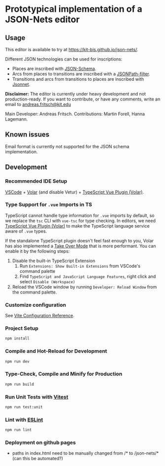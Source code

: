 # Prototypical implementation of a JSON-Nets editor

## Usage

This editor is available to try at https://kit-bis.github.io/json-nets/. 

Different JSON technologies can be used for inscriptions:
- Places are inscribed with [JSON-Schema](https://json-schema.org/).
- Arcs from places to transitions are inscribed with a [JSONPath-filter](https://github.com/dchester/jsonpath).
- Transitions and arcs from transitions to places are inscribed with [Jsonnet](https://jsonnet.org/).

**Disclaimer:** The editor is currently under heavy development and not production-ready. If you want to contribute, or have any comments, write an email to andreas.fritsch@kit.edu

Main Developer: Andreas Fritsch. Contributions: Martin Forell, Hanna Lagemann.

## Known issues

Email format is currently not supported for the JSON schema implementation.

## Development 
### Recommended IDE Setup

[VSCode](https://code.visualstudio.com/) + [Volar](https://marketplace.visualstudio.com/items?itemName=Vue.volar) (and disable Vetur) + [TypeScript Vue Plugin (Volar)](https://marketplace.visualstudio.com/items?itemName=Vue.vscode-typescript-vue-plugin).

### Type Support for `.vue` Imports in TS

TypeScript cannot handle type information for `.vue` imports by default, so we replace the `tsc` CLI with `vue-tsc` for type checking. In editors, we need [TypeScript Vue Plugin (Volar)](https://marketplace.visualstudio.com/items?itemName=Vue.vscode-typescript-vue-plugin) to make the TypeScript language service aware of `.vue` types.

If the standalone TypeScript plugin doesn't feel fast enough to you, Volar has also implemented a [Take Over Mode](https://github.com/johnsoncodehk/volar/discussions/471#discussioncomment-1361669) that is more performant. You can enable it by the following steps:

1. Disable the built-in TypeScript Extension
    1) Run `Extensions: Show Built-in Extensions` from VSCode's command palette
    2) Find `TypeScript and JavaScript Language Features`, right click and select `Disable (Workspace)`
2. Reload the VSCode window by running `Developer: Reload Window` from the command palette.

### Customize configuration

See [Vite Configuration Reference](https://vitejs.dev/config/).

### Project Setup

```sh
npm install
```

### Compile and Hot-Reload for Development

```sh
npm run dev
```

### Type-Check, Compile and Minify for Production

```sh
npm run build
```

### Run Unit Tests with [Vitest](https://vitest.dev/)

```sh
npm run test:unit
```

### Lint with [ESLint](https://eslint.org/)

```sh
npm run lint
```

### Deployment on github pages

- paths in index.html need to be manually changed from /* to /json-nets/* (can this be automated?)
